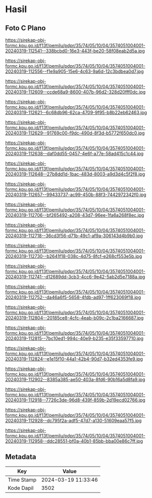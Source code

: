 # Hasil

## Foto C Plano

https://sirekap-obj-formc.kpu.go.id/f13f/pemilu/pdpr/35/74/05/10/04/3574051004001-20240319-112541--338bcbd0-16e3-443f-be20-58f08eab2d5a.jpg

https://sirekap-obj-formc.kpu.go.id/f13f/pemilu/pdpr/35/74/05/10/04/3574051004001-20240319-112556--f1e9a905-15e6-4c63-9a6d-12c3bdbea0d7.jpg

https://sirekap-obj-formc.kpu.go.id/f13f/pemilu/pdpr/35/74/05/10/04/3574051004001-20240319-112609--ccde68a9-8600-407b-96d2-328d20fff0dc.jpg

https://sirekap-obj-formc.kpu.go.id/f13f/pemilu/pdpr/35/74/05/10/04/3574051004001-20240319-112621--6c68db96-62ca-4709-9f95-b8b22eb62463.jpg

https://sirekap-obj-formc.kpu.go.id/f13f/pemilu/pdpr/35/74/05/10/04/3574051004001-20240319-112629--91769c00-f9dc-490d-8f3d-b5772f650dc0.jpg

https://sirekap-obj-formc.kpu.go.id/f13f/pemilu/pdpr/35/74/05/10/04/3574051004001-20240319-112638--daf0dd55-0457-4e6f-a77e-58ad415c1c44.jpg

https://sirekap-obj-formc.kpu.go.id/f13f/pemilu/pdpr/35/74/05/10/04/3574051004001-20240319-112648--27b8dd1d-1bac-483d-8003-a9d3d4c5f2f8.jpg

https://sirekap-obj-formc.kpu.go.id/f13f/pemilu/pdpr/35/74/05/10/04/3574051004001-20240319-112657--99433737-ac99-450b-88f3-7442972342f0.jpg

https://sirekap-obj-formc.kpu.go.id/f13f/pemilu/pdpr/35/74/05/10/04/3574051004001-20240319-112706--bf265492-a208-43d7-96ee-1fa6a268f8ec.jpg

https://sirekap-obj-formc.kpu.go.id/f13f/pemilu/pdpr/35/74/05/10/04/3574051004001-20240319-112718--36cd3f56-d71b-49c1-af9a-306143d4b9b0.jpg

https://sirekap-obj-formc.kpu.go.id/f13f/pemilu/pdpr/35/74/05/10/04/3574051004001-20240319-112730--b2641f18-038c-4d75-8fcf-e268cf553e5b.jpg

https://sirekap-obj-formc.kpu.go.id/f13f/pemilu/pdpr/35/74/05/10/04/3574051004001-20240319-112741--d12689dd-3cb3-4cc6-9e42-5ab2d5e7188a.jpg

https://sirekap-obj-formc.kpu.go.id/f13f/pemilu/pdpr/35/74/05/10/04/3574051004001-20240319-112752--da46a6f5-5658-4fdb-ad97-1ff623069f18.jpg

https://sirekap-obj-formc.kpu.go.id/f13f/pemilu/pdpr/35/74/05/10/04/3574051004001-20240319-112804--20185ce8-4cfc-4eab-b09c-2c1ba2166687.jpg

https://sirekap-obj-formc.kpu.go.id/f13f/pemilu/pdpr/35/74/05/10/04/3574051004001-20240319-112815--7bc10ed1-994c-40e9-b235-e35f33597710.jpg

https://sirekap-obj-formc.kpu.go.id/f13f/pemilu/pdpr/35/74/05/10/04/3574051004001-20240319-112824--e1e15f10-44a1-42b4-90d7-b32ed4353fe9.jpg

https://sirekap-obj-formc.kpu.go.id/f13f/pemilu/pdpr/35/74/05/10/04/3574051004001-20240319-112902--8385a385-ae50-403a-8fd6-90b16a5d8fa9.jpg

https://sirekap-obj-formc.kpu.go.id/f13f/pemilu/pdpr/35/74/05/10/04/3574051004001-20240319-112918--7726c3de-96d8-439f-859b-2d19ecd02766.jpg

https://sirekap-obj-formc.kpu.go.id/f13f/pemilu/pdpr/35/74/05/10/04/3574051004001-20240319-112928--dc795f2a-adf5-47d7-a130-51609eaa57f5.jpg

https://sirekap-obj-formc.kpu.go.id/f13f/pemilu/pdpr/35/74/05/10/04/3574051004001-20240319-112958--ddc28551-bf0a-40b1-85bb-bba00e86c7ff.jpg


## Metadata

| Key        | Value               |
| ---------- | ------------------- |
| Time Stamp | 2024-03-19 11:33:46 |
| Kode Dapil | 3502                |



